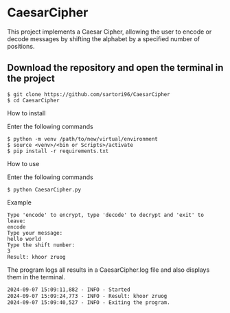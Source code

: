 # CaesarCipher

This project implements a Caesar Cipher, allowing the user to encode or decode messages by shifting the alphabet by a specified number of positions.

## Download the repository and open the terminal in the project
```shell
$ git clone https://github.com/sartori96/CaesarCipher
$ cd CaesarCipher
```

How to install

Enter the following commands
```shell
$ python -m venv /path/to/new/virtual/environment
$ source <venv>/<bin or Scripts>/activate
$ pip install -r requirements.txt
```

How to use

Enter the following commands
```shell
$ python CaesarCipher.py
```

Example
```shell
Type 'encode' to encrypt, type 'decode' to decrypt and 'exit' to leave:
encode
Type your message:
hello world
Type the shift number:
3
Result: khoor zruog
```

The program logs all results in a CaesarCipher.log file and also displays them in the terminal.
```txt
2024-09-07 15:09:11,882 - INFO - Started
2024-09-07 15:09:24,773 - INFO - Result: khoor zruog
2024-09-07 15:09:40,527 - INFO - Exiting the program.
```